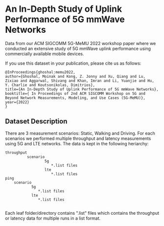 # An In-Depth Study of Uplink Performance of 5G mmWave Networks
Data from our ACM SIGCOMM 5G-MeMU 2022 workshop paper where we conducted an extensive study of 5G mmWave uplink performance using commercially available mobile devices.

If you use this dataset in your publication, please cite us as follows:
```
@InProceedings{ghoshal:memu2022,
author={Ghoshal, Moinak and Kong, Z. Jonny and Xu, Qiang and Lu, Zixiao and Aggarwal, Shivang and Khan, Imran and Li, Yuanjie and Hu, Y. Charlie and Koutsonikolas, Dimitrios},
title={An In-Depth Study of Uplink Performance of 5G mmWave Networks},
booktitle={ In Proceedings of 2nd ACM SIGCOMM Workshop on 5G and Beyond Network Measurements, Modeling, and Use Cases (5G-MeMU)},
year={2022}
}
```
## Dataset Description

There are 3 measurement scenarios: Static, Walking and Driving. For each scenarios we performed multiple throughput and latency measurements using 5G and LTE networks. The data is kept in the following heriarchy:

```
throughput
          scenario
                  5g
                     *.list files
                  lte
                     *.list files
ping
    scenario
            5g
               *.list files
            lte
               *.list files
        
```

Each leaf folder/directory contains ".list" files which contains the throughput or latency data for multiple runs in a list format.
